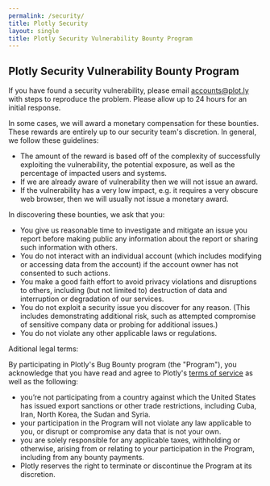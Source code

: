```yaml
---
permalink: /security/
title: Plotly Security
layout: single
title: Plotly Security Vulnerability Bounty Program
---
```


## Plotly Security Vulnerability Bounty Program

If you have found a security vulnerability, please email <accounts@plot.ly> with steps to reproduce the problem. Please allow up to 24 hours for an initial response. 

In some cases, we will award a monetary compensation for these bounties. These rewards are entirely up to our security team's discretion. In general, we follow these guidelines:
- The amount of the reward is based off of the complexity of successfully exploiting the vulnerability, the potential exposure, as well as the percentage of impacted users and systems.
- If we are already aware of vulnerability then we will not issue an award.
- If the vulnerability has a very low impact, e.g. it requires a very obscure web browser, then we will usually not issue a monetary award.

In discovering these bounties, we ask that you:
- You give us reasonable time to investigate and mitigate an issue you report before making public any information about the report or sharing such information with others.
- You do not interact with an individual account (which includes modifying or accessing data from the account) if the account owner has not consented to such actions.
- You make a good faith effort to avoid privacy violations and disruptions to others, including (but not limited to) destruction of data and interruption or degradation of our services.
- You do not exploit a security issue you discover for any reason. (This includes demonstrating additional risk, such as attempted compromise of sensitive company data or probing for additional issues.)
- You do not violate any other applicable laws or regulations.

Aditional legal terms:

By participating in Plotly's Bug Bounty program (the "Program"), you acknowledge that you have read and agree to Plotly's [terms of service](https://plot.ly/terms-of-service/) as well as the following:
- you’re not participating from a country against which the United States has issued export sanctions or other trade restrictions, including Cuba, Iran, North Korea, the Sudan and Syria.
- your participation in the Program will not violate any law applicable to you, or disrupt or compromise any data that is not your own.
- you are solely responsible for any applicable taxes, withholding or otherwise, arising from or relating to your participation in the Program, including from any bounty payments.
- Plotly reserves the right to terminate or discontinue the Program at its discretion.
